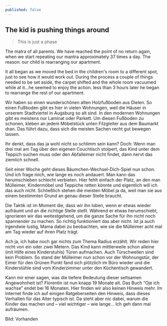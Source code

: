 ```yaml
---
published: false
---
```


## The kid is pushing things around

> This is just a phase

The matra of all parents. We have reached the point of no return again, when we start repeating our mantra approximately 37 times a day. The reason: our child is rearranging our apartment.

It all began as we moved the bed in the children's room to a different spot, just to see how it would work out. During the process a couple of things needed to be set aside, the carpet shifted and the whole room vacuumed while at it...he seemed to enjoy the action. less than 3 hours later he began to rearrange the rest of our apartment.

Wir haben so einen wunderschönen alten Holzfußboden aus Dielen. So einen Fußboden gibt es hier in vielen Wohnungen, weil die 
Häuser in unserem Stadtviertel in Augsburg so alt sind. In den modernen Wohnungen gibt es meistens nur Laminat oder Parkett.
Um diesen Fußboden zu schonen, kleben an jedem Möbelstück unten Filzgleiter aus dem Baumarkt dran. Das führt dazu, dass sich 
die meisten Sachen recht gut bewegen lassen.

Ihr denkt, dass das ja wohl nicht so schlimm sein kann? Doch: Wenn man drei mal am Tag über den eigenen Couchtisch stolpert, 
das Kind unter dem Teppich suchen muss oder den Abfalleimer nicht findet, dann nervt das ziemlich schnell.

Seit einer Woche geht dieses Bäumchen-Wechsel-Dich-Spiel nun schon. Und ich frage mich, wie lange es noch andauert. Man kann 
das herumschieben schlecht verbieten. Hier fehlt einfach der Platz, an den man Mülleimer, Kindermöbel und Teppiche retten 
könnte  und eigentlich will ich das auch nicht. Schließlich stehen die meisten Möbel ja da, weil man sie aus einem bestimmten 
Grund an genau dieser Stelle braucht.

Die Taktik ist im Moment die, dass wir ihn loben, wenn er etwas wieder aufräumt und an die richtige Stelle stellt. Während 
er etwas herumschiebt, ignorieren wir das weitestgehend, um die ganze Sache für ihn nicht noch spannender zu machen. So 
richtig funktioniert das aber nicht. Ist ja auch irgendwie lustig, Mama dabei zu beobachten, wie sie die Mülleimer acht mal 
am Tag wieder auf ihren Platz trägt.

Ach ja, ich habe noch gar nichts zum Thema Radius erzählt. Wir reden hier nicht von ein oder zwei Metern. Das Kind kann 
mittlerweile schon alleine (mit Hilfe eines Kinderstuhls) Türen aufmachen. Auch Türschwellen sind kein Problem. So stand 
der Mülleimer nun schon vor der Wohnungstür, der Eimer für den Grünen Punkt fand sich plötzlich im Büro wieder und die 
Kinderstühle sind vom Kinderzimmer unter den Küchentisch gewandert.

Kann mir einer sagen, was die tiefere Bedeutung dieser seltsamen Angewohnheit ist? Florentin ist nun knapp 19 Monate alt. 
Das Buch “Oje ich wachse” endet bei 16 Monaten. Hier finden wir also keinen Hinweis mehr. Im Internet finde ich auf einigen 
Ratgeberseiten den Hinweis, dass dieses Verhalten für das Alter typisch ist. Da steht aber nic dabei, warum die Kinder das 
machen und – viel wichtiger – wie lange… Ich geh dann mal aufräumen.

Bild: Vorhanden
